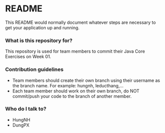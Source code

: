 # README #

This README would normally document whatever steps are necessary to get your application up and running.

### What is this repository for? ###

This repository is used for team members to commit their Java Core Exercises on Week 01.

### Contribution guidelines ###

* Team members should create their own branch using their username as the branch name. For example: hungnh, leducthang,...
* Each team member should work on their own branch, do NOT commit/push your code to the branch of another member.

### Who do I talk to? ###

* HungNH
* DungPX


   
    
   
  
 

